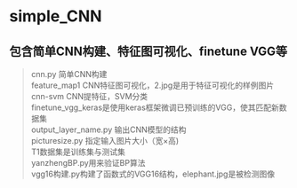 # simple_CNN
## 包含简单CNN构建、特征图可视化、finetune VGG等
>cnn.py  简单CNN构建  
feature_map1  CNN特征图可视化，2.jpg是用于特征可视化的样例图片  
cnn-svm  CNN提特征，SVM分类  
finetune_vgg_keras是使用keras框架微调已预训练的VGG，使其匹配新数据集  
output_layer_name.py 输出CNN模型的结构  
picturesize.py 指定输入图片大小（宽×高)    
T1数据集是训练集与测试集  
yanzhengBP.py用来验证BP算法  
vgg16构建.py构建了函数式的VGG16结构，elephant.jpg是被检测图像

